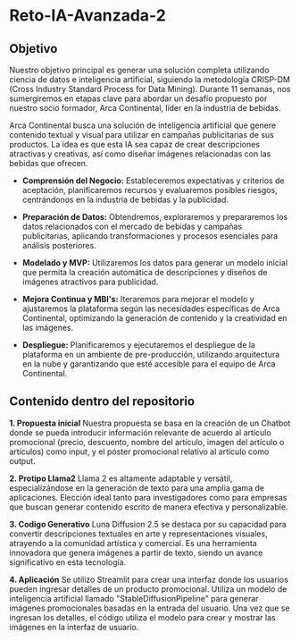 # Reto-IA-Avanzada-2

## Objetivo

Nuestro objetivo principal es generar una solución completa utilizando ciencia de datos e inteligencia artificial, siguiendo la metodología CRISP-DM (Cross Industry Standard Process for Data Mining). Durante 11 semanas, nos sumergiremos en etapas clave para abordar un desafío propuesto por nuestro socio formador, Arca Continental, líder en la industria de bebidas.

Arca Continental busca una solución de inteligencia artificial que genere contenido textual y visual para utilizar en campañas publicitarias de sus productos. La idea es que esta IA sea capaz de crear descripciones atractivas y creativas, así como diseñar imágenes relacionadas con las bebidas que ofrecen.

- **Comprensión del Negocio:** Estableceremos expectativas y criterios de aceptación, planificaremos recursos y evaluaremos posibles riesgos, centrándonos en la industria de bebidas y la publicidad.

- **Preparación de Datos:** Obtendremos, exploraremos y prepararemos los datos relacionados con el mercado de bebidas y campañas publicitarias, aplicando transformaciones y procesos esenciales para análisis posteriores.

- **Modelado y MVP:** Utilizaremos los datos para generar un modelo inicial que permita la creación automática de descripciones y diseños de imágenes atractivos para publicidad.

- **Mejora Continua y MBI's:** Iteraremos para mejorar el modelo y ajustaremos la plataforma según las necesidades específicas de Arca Continental, optimizando la generación de contenido y la creatividad en las imágenes.

- **Despliegue:** Planificaremos y ejecutaremos el despliegue de la plataforma en un ambiente de pre-producción, utilizando arquitectura en la nube y garantizando que esté accesible para el equipo de Arca Continental.


## Contenido dentro del repositorio
**1. Propuesta inicial**
Nuestra propuesta se basa en la creación de un Chatbot donde se pueda introducir información relevante de acuerdo al artículo promocional (precio, descuento, nombre del artículo, imagen del artículo o artículos) como input, y el póster promocional relativo al artículo como output. 

**2. Protipo Llama2**
Llama 2 es altamente adaptable y versátil, especializándose en la generación de texto para una amplia gama de aplicaciones. Elección ideal tanto para investigadores como para empresas que buscan generar contenido escrito de manera efectiva y personalizable.

**3. Codigo Generativo**
Luna Diffusion 2.5 se destaca por su capacidad para convertir descripciones textuales en arte y representaciones visuales, atrayendo a la comunidad artística y comercial. Es una herramienta innovadora que genera imágenes a partir de texto, siendo un avance significativo en esta tecnología.

**4. Aplicación**
Se utilizo Streamlit para crear una interfaz donde los usuarios pueden ingresar detalles de un producto promocional. Utiliza un modelo de inteligencia artificial llamado "StableDiffusionPipeline" para generar imágenes promocionales basadas en la entrada del usuario. Una vez que se ingresan los detalles, el código utiliza el modelo para crear y mostrar las imágenes en la interfaz de usuario.

